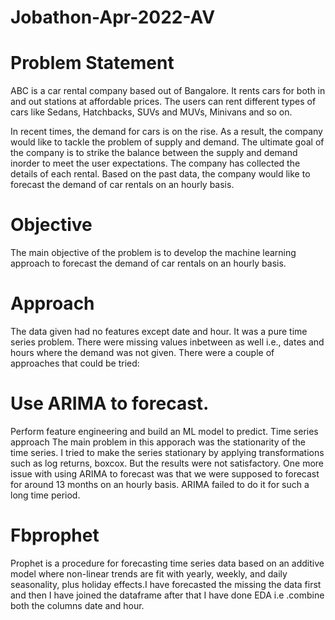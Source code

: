 # Jobathon-Apr-2022-AV
# Problem Statement
ABC is a car rental company based out of Bangalore. It rents cars for both in and out stations at affordable prices. The users can rent different types of cars like Sedans, Hatchbacks, SUVs and MUVs, Minivans and so on.

In recent times, the demand for cars is on the rise. As a result, the company would like to tackle the problem of supply and demand. The ultimate goal of the company is to strike the balance between the supply and demand inorder to meet the user expectations. The company has collected the details of each rental. Based on the past data, the company would like to forecast the demand of car rentals on an hourly basis.

# Objective
The main objective of the problem is to develop the machine learning approach to forecast the demand of car rentals on an hourly basis.

# Approach
The data given had no features except date and hour. It was a pure time series problem. There were missing values inbetween as well i.e., dates and hours where the demand was not given. There were a couple of approaches that could be tried:

# Use ARIMA to forecast.
Perform feature engineering and build an ML model to predict.
Time series approach
The main problem in this apporach was the stationarity of the time series. I tried to make the series stationary by applying transformations such as log returns, boxcox. But the results were not satisfactory. One more issue with using ARIMA to forecast was that we were supposed to forecast for around 13 months on an hourly basis. ARIMA failed to do it for such a long time period.

# Fbprophet
Prophet is a procedure for forecasting time series data based on an additive model where non-linear trends are fit with yearly, weekly, and daily seasonality, plus holiday effects.I have forecasted the missing the data first and then I have joined the dataframe after that I have done EDA i.e .combine both the columns date and hour.


